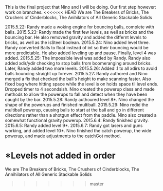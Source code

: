 This is the final project that Nino and I will be doing. Our first step however: work on branches.
<<<<<<< HEAD
We are The Breakers of Bricks, The Crushers of Cinderblocks, The Anihilators of All Generic Stackable Solids

2015.5.22: Randy made a woking engine for bouncing balls, complete with balls.
2015.5.23: Randy made the first few levels, as well as bricks and the bouncing bar. He also removed gravity and added the differnt levels to bricks, as well as the isSteel boolean.
2015.5.24: Nino added level three. Randy converted Balls to float instead of int so their bouncing would be more predictable. He also added leveling up and pause. Finally, level 4 was added.
2015.5.25: The impossible level was added by Randy. Randy also added xdir/ydir checking to stop balls from boomeranging around bricks. Later, Randy added two more levels.
2015.5.26: Added .1 to all xdirs to avoid balls bouncing straight up forever.
2015.5.27: Randy authored and Nino merged a fix that checked the ball's height to make scanning faster. Also fixed bug where hitting space while the level is on holds space til level ends. Dropped timer to 4 secondsish. Nino created the powerup class and made methods to allow the powerups to fall and detect when they have been caught by the bar.
2015.5.28: Randy authoured level 8*. Nino changed the shape of the powerups and finished multiball.
2015.5.29: Nino redid the multiball powerup, causing balls to start at the ball and go in different directions rather than a shotgun effect from the paddle. Nino also created a somewhat functional gravity powerup.
2015.6.4: Randy finished gravity.
2015.6.5: Randy added level 9*.
2015.6.7: Randy got lasers and guns working, and added level 10*. Nino finished the catch powerup, the wide powerup, and made adjustments to the catchGot method.

*Levels not added in order
=======
We are The Breakers of Bricks, The Crushers of Cinderblocks, The Annihilators of All Generic Stackable Solids
>>>>>>> master
